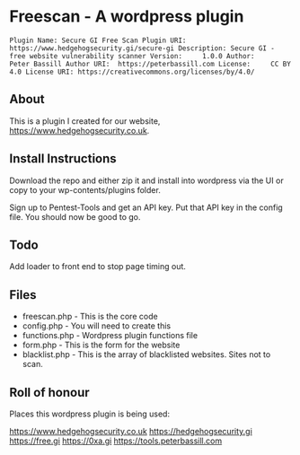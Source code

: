 # Freescan - A wordpress plugin

``
 Plugin Name: Secure GI Free Scan
 Plugin URI:  https://www.hedgehogsecurity.gi/secure-gi
 Description: Secure GI - free website vulnerability scanner
 Version:     1.0.0
 Author:      Peter Bassill
 Author URI:  https://peterbassill.com
 License:     CC BY 4.0
 License URI: https://creativecommons.org/licenses/by/4.0/
``
## About
This is a plugin I created for our website, https://www.hedgehogsecurity.co.uk.

## Install Instructions
Download the repo and either zip it and install into wordpress via the UI or copy to your wp-contents/plugins folder.

Sign up to Pentest-Tools and get an API key. Put that API key in the config file. You should now be good to go.

## Todo
Add loader to front end to stop page timing out.

## Files
 * freescan.php - This is the core code
 * config.php - You will need to create this
 * functions.php - Wordpress plugin functions file
 * form.php - This is the form for the website
 * blacklist.php - This is the array of blacklisted websites. Sites not to scan.

## Roll of honour
Places this wordpress plugin is being used:

https://www.hedgehogsecurity.co.uk
https://hedgehogsecurity.gi
https://free.gi
https://0xa.gi
https://tools.peterbassill.com
